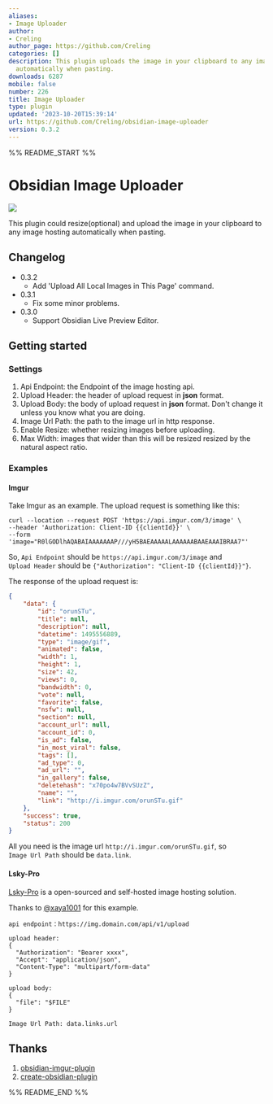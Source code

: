 ```yaml
---
aliases:
- Image Uploader
author:
- Creling
author_page: https://github.com/Creling
categories: []
description: This plugin uploads the image in your clipboard to any image hosting
  automatically when pasting.
downloads: 6287
mobile: false
number: 226
title: Image Uploader
type: plugin
updated: '2023-10-20T15:39:14'
url: https://github.com/Creling/obsidian-image-uploader
version: 0.3.2
---
```


%% README_START %%

# Obsidian Image Uploader

![](https://i.loli.net/2021/07/16/fxWBeLAESNc6tK9.gif)

This plugin could resize(optional) and upload the image in your clipboard to any image hosting automatically when pasting.

## Changelog
- 0.3.2
	- Add 'Upload All Local Images in This Page' command.
- 0.3.1
	- Fix some minor problems.
- 0.3.0
	- Support Obsidian Live Preview Editor.

## Getting started

### Settings

1. Api Endpoint: the Endpoint of the image hosting api.
2. Upload Header: the header of upload request in **json** format.
3. Upload Body: the body of upload request in **json** format. Don't change it unless you know what you are doing.
4. Image Url Path: the path to the image url in http response.
5. Enable Resize: whether resizing images before uploading.
6. Max Width: images that wider than this will be resized resized by the natural aspect ratio.

### Examples

#### Imgur

Take Imgur as an example. The upload request is something like this:

```shell
curl --location --request POST 'https://api.imgur.com/3/image' \
--header 'Authorization: Client-ID {{clientId}}' \
--form 'image="R0lGODlhAQABAIAAAAAAAP///yH5BAEAAAAALAAAAAABAAEAAAIBRAA7"'
```

So, `Api Endpoint` should be `https://api.imgur.com/3/image` and `Upload Header` should be `{"Authorization": "Client-ID {{clientId}}"}`.

The response of the upload request is:

```json
{
	"data": {
		"id": "orunSTu",
		"title": null,
		"description": null,
		"datetime": 1495556889,
		"type": "image/gif",
		"animated": false,
		"width": 1,
		"height": 1,
		"size": 42,
		"views": 0,
		"bandwidth": 0,
		"vote": null,
		"favorite": false,
		"nsfw": null,
		"section": null,
		"account_url": null,
		"account_id": 0,
		"is_ad": false,
		"in_most_viral": false,
		"tags": [],
		"ad_type": 0,
		"ad_url": "",
		"in_gallery": false,
		"deletehash": "x70po4w7BVvSUzZ",
		"name": "",
		"link": "http://i.imgur.com/orunSTu.gif"
	},
	"success": true,
	"status": 200
}
```

All you need is the image url `http://i.imgur.com/orunSTu.gif`, so `Image Url Path` should be `data.link`.

#### Lsky-Pro

[Lsky-Pro](https://github.com/lsky-org/lsky-pro) is a open-sourced and self-hosted image hosting solution.

Thanks to [@xaya1001](https://github.com/Creling/obsidian-image-uploader/issues/9#issuecomment-1562861494) for this example.

```
api endpoint：https://img.domain.com/api/v1/upload

upload header: 
{
  "Authorization": "Bearer xxxx",
  "Accept": "application/json",
  "Content-Type": "multipart/form-data"
}

upload body: 
{
  "file": "$FILE"
}

Image Url Path: data.links.url
```

## Thanks

1. [obsidian-imgur-plugin](https://github.com/gavvvr/obsidian-imgur-plugin)
2. [create-obsidian-plugin](https://www.npmjs.com/package/create-obsidian-plugin)


%% README_END %%